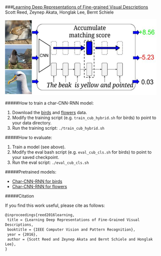###<a href="http://arxiv.org/abs/1605.05395">Learning Deep Representations of Fine-grained Visual Descriptions</a>
Scott Reed, Zeynep Akata, Honglak Lee, Bernt Schiele

<img src="images/description_embedding.jpg" width="500px" height="250px"/>

#####How to train a char-CNN-RNN model:

1. Download the [birds](https://drive.google.com/open?id=0B0ywwgffWnLLZW9uVHNjb2JmNlE)
 and [flowers](https://drive.google.com/open?id=0B0ywwgffWnLLcms2WWJQRFNSWXM) data.
2. Modify the training script (e.g. `train_cub_hybrid.sh` for birds) to point to your data directory.
3. Run the training script: `./train_cub_hybrid.sh`

#####How to evaluate:

1. Train a model (see above).
2. Modify the eval bash script (e.g. `eval_cub_cls.sh` for birds) to point to your saved checkpoint.
3. Run the eval script: `./eval_cub_cls.sh`

#####Pretrained models:

* [Char-CNN-RNN for birds](https://drive.google.com/open?id=0B0ywwgffWnLLYUNVWVV5Sm1xcWc)
* [Char-CNN-RNN for flowers](https://drive.google.com/open?id=0B0ywwgffWnLLV205RXF4Y2hFY1E)

#####Citation

If you find this work useful, please cite as follows:

```
@inproceedings{reed2016learning, 	
 title = {Learning Deep Representations of Fine-Grained Visual Descriptions,
 booktitle = {IEEE Computer Vision and Pattern Recognition},
 year = {2016},
 author = {Scott Reed and Zeynep Akata and Bernt Schiele and Honglak Lee},
}
```
